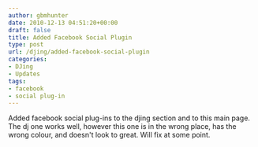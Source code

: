 ```yaml
---
author: gbmhunter
date: 2010-12-13 04:51:20+00:00
draft: false
title: Added Facebook Social Plugin
type: post
url: /djing/added-facebook-social-plugin
categories:
- DJing
- Updates
tags:
- facebook
- social plug-in
---
```


Added facebook social plug-ins to the djing section and to this main page. The dj one works well, however this one is in the wrong place, has the wrong colour, and doesn't look to great. Will fix at some point.
